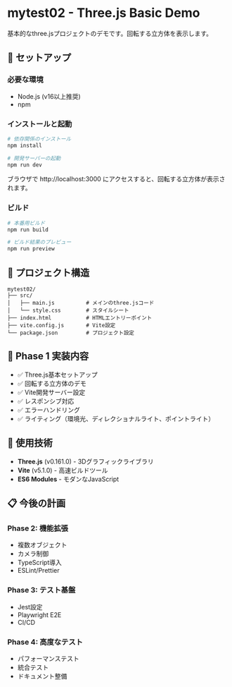 # mytest02 - Three.js Basic Demo

基本的なthree.jsプロジェクトのデモです。回転する立方体を表示します。

## 🚀 セットアップ

### 必要な環境
- Node.js (v16以上推奨)
- npm

### インストールと起動

```bash
# 依存関係のインストール
npm install

# 開発サーバーの起動
npm run dev
```

ブラウザで http://localhost:3000 にアクセスすると、回転する立方体が表示されます。

### ビルド

```bash
# 本番用ビルド
npm run build

# ビルド結果のプレビュー
npm run preview
```

## 📁 プロジェクト構造

```
mytest02/
├── src/
│   ├── main.js          # メインのthree.jsコード
│   └── style.css        # スタイルシート
├── index.html           # HTMLエントリーポイント
├── vite.config.js       # Vite設定
└── package.json         # プロジェクト設定
```

## 🎯 Phase 1 実装内容

- ✅ Three.js基本セットアップ
- ✅ 回転する立方体のデモ
- ✅ Vite開発サーバー設定
- ✅ レスポンシブ対応
- ✅ エラーハンドリング
- ✅ ライティング（環境光、ディレクショナルライト、ポイントライト）

## 🔧 使用技術

- **Three.js** (v0.161.0) - 3Dグラフィックライブラリ
- **Vite** (v5.1.0) - 高速ビルドツール
- **ES6 Modules** - モダンなJavaScript

## 📋 今後の計画

### Phase 2: 機能拡張
- 複数オブジェクト
- カメラ制御
- TypeScript導入
- ESLint/Prettier

### Phase 3: テスト基盤
- Jest設定
- Playwright E2E
- CI/CD

### Phase 4: 高度なテスト
- パフォーマンステスト
- 統合テスト
- ドキュメント整備